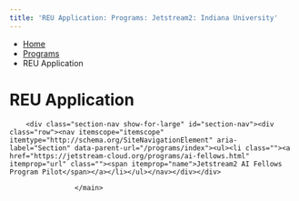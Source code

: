 ```yaml
---
title: 'REU Application: Programs: Jetstream2: Indiana University'
---
```


<main><div class="content-top"><div class="section breadcrumbs"><div class="row"><div class="layout"><ul itemscope="itemscope" itemtype="http://schema.org/BreadcrumbList"><li itemprop="itemListElement" itemscope="itemscope" itemtype="http://schema.org/ListItem"><a href="../index.html" itemprop="item"><span itemprop="name">Home</span></a><meta content="1" itemprop="position"/></li><li itemprop="itemListElement" itemscope="itemscope" itemtype="http://schema.org/ListItem"><a href="index.html" itemprop="item"><span itemprop="name">Programs</span></a><meta content="2" itemprop="position"/></li><li class="current" itemprop="itemListElement" itemscope="itemscope" itemtype="http://schema.org/ListItem"><span itemprop="name">REU Application</span><meta content="3" itemprop="position"/></li></ul></div></div></div><div class="section page-title bg-none"><div class="row"><div class="layout"><h1>REU Application</h1></div></div></div></div><div id="main-content"><div class="collapsed bg-none section" id="content"><div class="row"><div class="layout"><div class="text"><div data-formheight="3571" data-formtitle="Jetstream REU Application" data-formurl="//forms.uits.iu.edu/machform/embed.php?id=45969" data-paddingbottom="10" id="mf_placeholder"></div><script src="//forms.uits.iu.edu/machform/js/jquery.min.js" type="text/javascript"></script><script src="//forms.uits.iu.edu/machform/js/jquery.ba-postmessage.min.js" type="text/javascript"></script><script src="//forms.uits.iu.edu/machform/js/machform_loader.js" type="text/javascript"></script></div></div><!-- /.layout --></div></div></div>
                                
          
    
                    
        
    
        <div class="section-nav show-for-large" id="section-nav"><div class="row"><nav itemscope="itemscope" itemtype="http://schema.org/SiteNavigationElement" aria-label="Section" data-parent-url="/programs/index"><ul><li class=""><a href="https://jetstream-cloud.org/programs/ai-fellows.html" itemprop="url" class=""><span itemprop="name">Jetstream2 AI Fellows Program Pilot</span></a></li></ul></nav></div></div>
    
                    </main>
